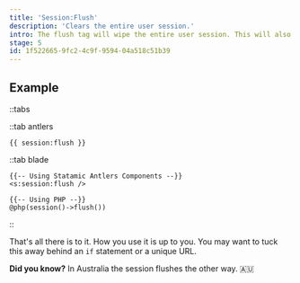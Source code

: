 ```yaml
---
title: 'Session:Flush'
description: 'Clears the entire user session.'
intro: The flush tag will wipe the entire user session. This will also sign a user out if they're signed in.
stage: 5
id: 1f522665-9fc2-4c9f-9594-04a518c51b39
---
```

## Example

::tabs

::tab antlers
```antlers
{{ session:flush }}
```
::tab blade
```blade
{{-- Using Statamic Antlers Components --}}
<s:session:flush />

{{-- Using PHP --}}
@php(session()->flush())
```
::

That's all there is to it. How you use it is up to you. You may want to tuck this away behind an `if` statement or a unique URL.

**Did you know?** In Australia the session flushes the other way. 🇦🇺
